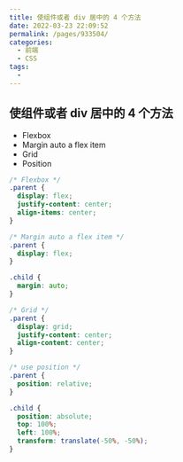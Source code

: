 ```yaml
---
title: 使组件或者 div 居中的 4 个方法
date: 2022-03-23 22:09:52
permalink: /pages/933504/
categories:
  - 前端
  - CSS
tags:
  -
---
```


## 使组件或者 div 居中的 4 个方法

- Flexbox
- Margin auto a flex item
- Grid
- Position

```CSS
/* Flexbox */
.parent {
  display: flex;
  justify-content: center;
  align-items: center;
}

/* Margin auto a flex item */
.parent {
  display: flex;
}

.child {
  margin: auto;
}

/* Grid */
.parent {
  display: grid;
  justify-content: center;
  align-content: center;
}

/* use position */
.parent {
  position: relative;
}

.child {
  position: absolute;
  top: 100%;
  left: 100%;
  transform: translate(-50%, -50%);
}

```

